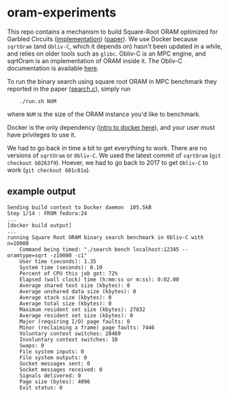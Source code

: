 oram-experiments
================

This repo contains a mechanism to build Square-Root ORAM optimized for Garbled Circuits
([implementation](https://github.com/samee/sqrtOram))
([paper](https://www.cs.umd.edu/~jkatz/papers/sqoram.pdf)).  We use Docker because
`sqrtOram` (and `Obliv-C`, which it depends on) hasn't been updated in a while, and relies
on older tools such as `glibc`.
Obliv-C is an MPC engine, and sqrtOram is an implementation of ORAM inside it. The Obliv-C
documentation is available [here](https://oblivc.org/documentation/).

To run the binary search using square root ORAM in MPC benchmark they reported in the
paper ([search.c](https://github.com/samee/sqrtOram/blob/master/bench/search.c)), simply
run
```
    ./run.sh NUM
``` 
where `NUM` is the size of the ORAM instance you'd like to benchmark. 

Docker is the only dependency ([intro to docker
here](https://docs.docker.com/get-started/)), and your user must have privileges to use
it.

We had to go back in time a bit to get everything to work. There are no versions of
`sqrtOram` or `Obliv-C`. We used the latest commit of `sqrtOram` (`git checkout b0263f9`).
Hoever, we had to go back to 2017 to get `Obliv-C` to work (`git checkout 601c81a`).

example output
--------------

```
Sending build context to Docker daemon  105.5kB
Step 1/14 : FROM fedora:24
...
[docker build output]
...
running Square Root ORAM binary search benchmark in Obliv-C with n=10000
	Command being timed: "./search bench localhost:12345 --oramtype=sqrt -z10000 -c1"
	User time (seconds): 1.35
	System time (seconds): 0.10
	Percent of CPU this job got: 72%
	Elapsed (wall clock) time (h:mm:ss or m:ss): 0:02.00
	Average shared text size (kbytes): 0
	Average unshared data size (kbytes): 0
	Average stack size (kbytes): 0
	Average total size (kbytes): 0
	Maximum resident set size (kbytes): 27832
	Average resident set size (kbytes): 0
	Major (requiring I/O) page faults: 0
	Minor (reclaiming a frame) page faults: 7446
	Voluntary context switches: 28469
	Involuntary context switches: 10
	Swaps: 0
	File system inputs: 0
	File system outputs: 0
	Socket messages sent: 0
	Socket messages received: 0
	Signals delivered: 0
	Page size (bytes): 4096
	Exit status: 0
```
